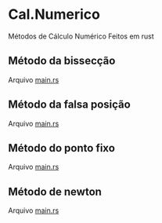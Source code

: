 # Cal.Numerico
Métodos de Cálculo Numérico
Feitos em rust

## Método da bissecção
Arquivo [main.rs](metodo-bisseccao/src/main.rs)

## Método da falsa posição
Arquivo [main.rs](falsa-posicao/src/main.rs)

## Método do ponto fixo
Arquivo [main.rs](ponto-fixo/src/main.rs)

## Método de newton
Arquivo [main.rs](metodo-newton/src/main.rs)
